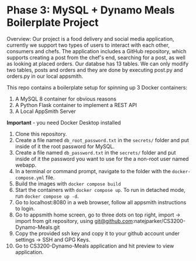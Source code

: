 # Phase 3: MySQL + Dynamo Meals Boilerplate Project
Overview:
Our project is a food delivery and social media application, currently we support two types of users to interact with each other, consumers and chefs. The application includes a GitHub repository, which supports creating a post from the chef's end, searching for a post, as well as looking at placed orders. Our databse has 13 tables. We can only modify two tables, posts and orders and they are done by executing post.py and orders.py in our local appsmith.


This repo contains a boilerplate setup for spinning up 3 Docker containers: 
1. A MySQL 8 container for obvious reasons
1. A Python Flask container to implement a REST API
1. A Local AppSmith Server

**Important** - you need Docker Desktop installed

1. Clone this repository.  
1. Create a file named `db_root_password.txt` in the `secrets/` folder and put inside of it the root password for MySQL. 
1. Create a file named `db_password.txt` in the `secrets/` folder and put inside of it the password you want to use for the a non-root user named webapp. 
1. In a terminal or command prompt, navigate to the folder with the `docker-compose.yml` file.  
1. Build the images with `docker compose build`
1. Start the containers with `docker compose up`.  To run in detached mode, run `docker compose up -d`.
1. Go to localhost:8080 in a web browser, follow all appsmith instructions to login.
1. Go to appsmith home screen, go to three dots on top right, import -> import from git repository, using git@github.com:natejparker/CS3200-Dynamo-Meals.git
1. Copy the provided ssh key and copy it to your github account under settings -> SSH and GPG Keys.
1. Go to CS3200-Dynamo-Meals application and hit preview to view application.





